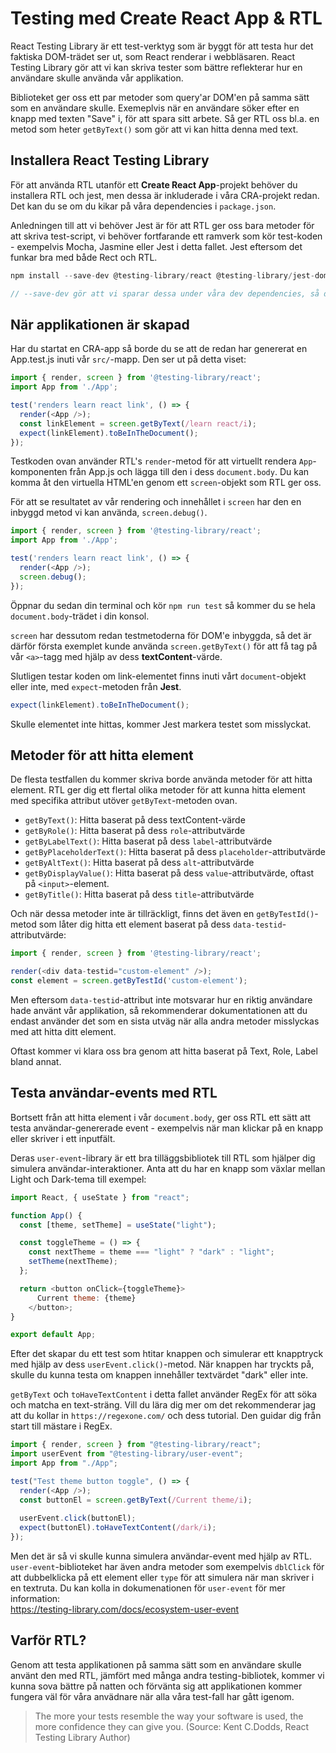 # Testing med Create React App & RTL
React Testing Library är ett test-verktyg som är byggt för att testa hur det faktiska DOM-trädet ser ut, som React renderar i webbläsaren. React Testing Library gör att vi kan skriva tester som bättre reflekterar hur en användare skulle använda vår applikation.

Biblioteket ger oss ett par metoder som query'ar DOM'en på samma sätt som en användare skulle. Exemeplvis när en användare söker efter en knapp med texten "Save" i, för att spara sitt arbete. Så ger RTL oss bl.a. en metod som heter `getByText()` som gör att vi kan hitta denna med text.

## Installera React Testing Library
För att använda RTL utanför ett **Create React App**-projekt behöver du installera RTL och jest, men dessa är inkluderade i våra CRA-projekt redan.   
Det kan du se om du kikar på våra dependencies i `package.json`.

Anledningen till att vi behöver Jest är för att RTL ger oss bara metoder för att skriva test-script, vi behöver fortfarande ett ramverk som kör test-koden - exempelvis Mocha, Jasmine eller Jest i detta fallet. Jest eftersom det funkar bra med både Rect och RTL.

```js
npm install --save-dev @testing-library/react @testing-library/jest-dom

// --save-dev gör att vi sparar dessa under våra dev dependencies, så de inte följer med när vi bygger produktionsversionen av applikationen
```

## När applikationen är skapad
Har du startat en CRA-app så borde du se att de redan har genererat en App.test.js inuti vår `src/`-mapp. Den ser ut på detta viset:

```js
import { render, screen } from '@testing-library/react';
import App from './App';

test('renders learn react link', () => {
  render(<App />);
  const linkElement = screen.getByText(/learn react/i);
  expect(linkElement).toBeInTheDocument();
});
```

Testkoden ovan använder RTL's `render`-metod för att virtuellt rendera `App`-komponenten från App.js och lägga till den i dess `document.body`. Du kan komma åt den virtuella HTML'en genom ett `screen`-objekt som RTL ger oss.

För att se resultatet av vår rendering och innehållet i `screen` har den en inbyggd metod vi kan använda, `screen.debug()`.

```js
import { render, screen } from '@testing-library/react';
import App from './App';

test('renders learn react link', () => {
  render(<App />);
  screen.debug();
});
```

Öppnar du sedan din terminal och kör `npm run test` så kommer du se hela `document.body`-trädet i din konsol.

`screen` har dessutom redan testmetoderna för DOM'e inbyggda, så det är därför första exemplet kunde använda `screen.getByText()` för att få tag på vår `<a>`-tagg med hjälp av dess **textContent**-värde.

Slutligen testar koden om link-elementet finns inuti vårt `document`-objekt eller inte, med `expect`-metoden från **Jest**.

```js
expect(linkElement).toBeInTheDocument();
```

Skulle elementet inte hittas, kommer Jest markera testet som misslyckat.

## Metoder för att hitta element
De flesta testfallen du kommer skriva borde använda metoder för att hitta element. RTL ger dig ett flertal olika metoder för att kunna hitta element med specifika attribut utöver `getByText`-metoden ovan.

- `getByText()`: Hitta baserat på dess textContent-värde
- `getByRole()`: Hitta baserat på dess `role`-attributvärde
- `getByLabelText()`: Hitta baserat på dess `label`-attributvärde
- `getByPlaceholderText()`: Hitta baserat på dess `placeholder`-attributvärde
- `getByAltText()`: Hitta baserat på dess `alt`-attributvärde
- `getByDisplayValue()`: Hitta baserat på dess `value`-attributvärde, oftast på `<input>`-element.
- `getByTitle()`: Hitta baserat på dess `title`-attributvärde

Och när dessa metoder inte är tillräckligt, finns det även en `getByTestId()`-metod som låter dig hitta ett element baserat på dess `data-testid`-attributvärde:

```js
import { render, screen } from '@testing-library/react';

render(<div data-testid="custom-element" />);
const element = screen.getByTestId('custom-element');
```

Men eftersom `data-testid`-attribut inte motsvarar hur en riktig användare hade använt vår applikation, så rekommenderar dokumentationen att du endast använder det som en sista utväg när alla andra metoder misslyckas med att hitta ditt element. 

Oftast kommer vi klara oss bra genom att hitta baserat på Text, Role, Label bland annat.

## Testa användar-events med RTL
Bortsett från att hitta element i vår `document.body`, ger oss RTL ett sätt att testa användar-genererade event - exempelvis när man klickar på en knapp eller skriver i ett inputfält.

Deras `user-event`-library är ett bra tilläggsbibliotek till RTL som hjälper dig simulera användar-interaktioner. Anta att du har en knapp som växlar mellan Light och Dark-tema till exempel:

```js
import React, { useState } from "react";

function App() {
  const [theme, setTheme] = useState("light");

  const toggleTheme = () => {
    const nextTheme = theme === "light" ? "dark" : "light";
    setTheme(nextTheme);
  };

  return <button onClick={toggleTheme}>
      Current theme: {theme}
    </button>;
}

export default App;
```

Efter det skapar du ett test som htitar knappen och simulerar ett knapptryck med hjälp av dess `userEvent.click()`-metod. När knappen har tryckts på, skulle du kunna testa om knappen innehåller textvärdet "dark" eller inte.

`getByText` och `toHaveTextContent` i detta fallet använder RegEx för att söka och matcha en text-sträng. Vill du lära dig mer om det rekommenderar jag att du kollar in `https://regexone.com/` och dess tutorial. Den guidar dig från start till mästare i RegEx.

```js
import { render, screen } from "@testing-library/react";
import userEvent from "@testing-library/user-event";
import App from "./App";

test("Test theme button toggle", () => {
  render(<App />);
  const buttonEl = screen.getByText(/Current theme/i);
    
  userEvent.click(buttonEl);
  expect(buttonEl).toHaveTextContent(/dark/i);
});
```

Men det är så vi skulle kunna simulera användar-event med hjälp av RTL. `user-event`-biblioteket har även andra metoder som exempelvis `dblClick` för att dubbelklicka på ett element eller `type` för att simulera när man skriver i en textruta. Du kan kolla in dokumenationen för `user-event` för mer information:  
https://testing-library.com/docs/ecosystem-user-event

## Varför RTL?

Genom att testa applikationen på samma sätt som en användare skulle använt den med RTL, jämfört med många andra testing-bibliotek, kommer vi kunna sova bättre på natten och förvänta sig att applikationen kommer fungera väl för våra anvädnare när alla våra test-fall har gått igenom.

>The more your tests resemble the way your software is used, the more confidence they can give you.
>(Source: Kent C.Dodds, React Testing Library Author)
